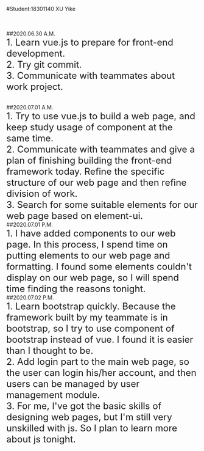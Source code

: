 #Student:18301140 XU Yike

<br/><br/>
##2020.06.30 A.M.
<br/>
<font size=5>1. Learn vue.js to prepare for front-end development.</font>
<br/>
<font size=5>2. Try git commit.</font>
<br/>
<font size=5>3. Communicate with teammates about work project.</font>

<br/>
##2020.07.01 A.M.
<br/>
<font size=5>1. Try to use vue.js to build a web page, and keep study usage of component at the same time.</font>
<br/>
<font size=5>2. Communicate with teammates and give a plan of finishing building the front-end framework today. Refine the specific structure of our web page and then refine division of work.</font>
<br/>
<font size=5>3. Search for some suitable elements for our web page based on element-ui.</font>

<br/>
##2020.07.01 P.M.
<br/>
<font size=5>1. I have added components to our web page. In this process, I spend time on putting elements to our web page and formatting. I found some elements couldn't display on our web page, so I will spend time finding the reasons tonight.</font>

<br/>
##2020.07.02 P.M.
<br/>
<font size=5>1. Learn bootstrap quickly. Because the framework built by my teammate is in bootstrap, so I try to use component of bootstrap instead of vue. I found it is easier than I thought to be.</font>
<br/>
<font size=5>2. Add login part to the main web page, so the user can login his/her account, and then users can be managed by user management module.</font>
<br/>
<font size=5>3. For me, I've got the basic skills of designing web pages, but I'm still very unskilled with js. So I plan to learn more about js tonight.</font>
